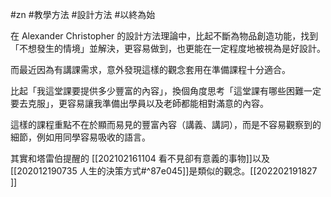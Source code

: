 #zn #教學方法 #設計方法 #以終為始 

在 Alexander Christopher 的設計方法理論中，比起不斷為物品創造功能，找到「不想發生的情境」並解決，更容易做到，也更能在一定程度地被視為是好設計。

而最近因為有講課需求，意外發現這樣的觀念套用在準備課程十分適合。

比起「我這堂課要提供多少豐富的內容」，換個角度思考「這堂課有哪些困難一定要去克服」，更容易讓我準備出學員以及老師都能相對滿意的內容。

這樣的課程重點不在於顯而易見的豐富內容（講義、講詞），而是不容易觀察到的細節，例如用同學容易吸收的語言。

其實和塔雷伯提醒的 [[202102161104 看不見卻有意義的事物]]以及
[[202012190735 人生的決策方式#^87e045]]是類似的觀念。[[202202191827 ]]